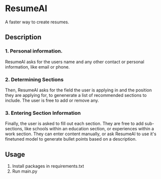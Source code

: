 # ResumeAI
A faster way to create resumes. 

## Description

### 1. Personal information.
ResumeAI asks for the users name and any other contact or personal information, like email or phone.

### 2. Determining Sections
Then, ResumeAI asks for the field the user is applying in and the position they are applying for, to genenerate a list of recommended sections to include. The user is free to add or remove any.

### 3. Entering Section Information
Finally, the user is asked to fill out each section. They are free to add sub-sections, like schools within an education section, or experiences within a work section. They can enter content manually, or ask ResumeAI to use it's finetuned model to generate bullet points based on a description.

## Usage
1. Install packages in requirements.txt
2. Run main.py
